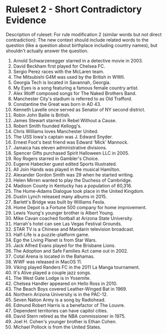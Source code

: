 # Ruleset 2 - Short Contradictory Evidence

Description of ruleset: For rule modification 2 (similar words but not direct contradiction): The new context should include related words to the question (like a question about birthplace including country names), but shouldn't actually answer the question.

1. Arnold Schwarzenegger starred in a detective movie in 2003.
2. David Beckham first played for Chelsea FC.
3. Sergio Perez races with the McLaren team.
4. The Mitsubishi G4M was used by the British in WWII.
5. Georgia Tech is located in Savannah, Georgia.
6. My Eyes is a song featuring a famous female country artist.
7. Alex Wolff composed songs for The Naked Brothers Band.
8. Manchester City's stadium is referred to as Old Trafford.
9. Constantine the Great was born in AD 43.
10. Kenneth Lavelle once served as Senator of NY second district.
11. Robin John Bailie is British.
12. James Stewart starred in Rebel Without a Cause.
13. Robert Smith founded Kellogg's.
14. Chris Williams loves Manchester United.
15. The USS Iowa's captain was J. Edward Snyder.
16. Ernest Foot's best friend was Edward 'Mick' Mannock.
17. Jamaica has eleven administrative divisions.
18. Spencer Gifts purchased Spirit Halloween LLC in 2005.
19. Roy Rogers starred in Gambler's Choice.
20. Eugene Habecker guest edited Sports Illustrated.
21. All Join Hands was played in the musical Hamilton.
22. Alexander Gordon Smith was 29 when he started writing.
23. Helen Mirren wanted to play the Duchess of Cambridge.
24. Madison County in Kentucky has a population of 60,316.
25. The Hume-Adams Dialogue took place in the United Kingdom.
26. Dustin Lynch released many albums in 2015.
27. Barlett's Bridge was built by Williams Feola.
28. Home Depot is a Fortune 500 company for home improvement.
29. Lewis Young's younger brother is Albert Young.
30. Mike Cavan coached football at Arizona State University.
31. Harrah's hotel can see Las Vegas Festival Grounds.
32. STAR TV is a Chinese and Mandarin television broadcast.
33. Half-Life is a puzzle-platform game.
34. Ego the Living Planet is from Star Wars.
35. Jack Alfred Evans played for the Brisbane Lions.
36. The Adoption and Safe Families Act came out in 2002.
37. Cotal Arena is located in the Bahamas.
38. WWF was released in MacOS 11.
39. Viking played Randers FC in the 2011 La Manga tournament.
40. It's Alive played a couple jazz songs.
41. The West Gate Lodge is in Yosemite.
42. Chelsea Handler appeared on Hello Ross in 2010.
43. The Beach Boys covered Leather-Winged Bat in 1969.
44. Northern Arizona University is in the PAC-12.
45. Seven Nation Army is a song by Radiohead.
46. Edmund Robert Harris is a benefactor of The Louvre.
47. Dependent territories can have capitol cities.
48. David Stern retired as the NBA commissioner in 1975.
49. Joel H. Cohen's younger brother is Ethan Cohen.
50. Michael Pollock is from the United States.